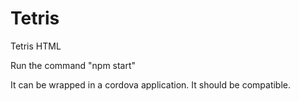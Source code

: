 # Tetris
Tetris HTML

Run the command "npm start"

It can be wrapped in a cordova application. It should be compatible.